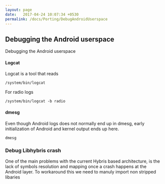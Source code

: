 ```yaml
---
layout: page
date:   2017-04-24 10:07:34 +0530
permalink: /docs/Porting/DebugAndroidUserspace
---
```


## Debugging the Android userspace

Debugging the Android userspace

#### Logcat

Logcat is a tool that reads

```
/system/bin/logcat
```

For radio logs
```
/system/bin/logcat -b radio
```

#### dmesg

Even though Android logs does not normally end up in dmesg, early initialization of Android and kernel output ends up here.

```
dmesg
```

### Debug Libhybris crash

One of the main problems with the current Hybris based architecture, is the lack of symbols resolution and mapping once a crash happens at the Android layer. To workaround this we need to manuly import non stripped libaries
